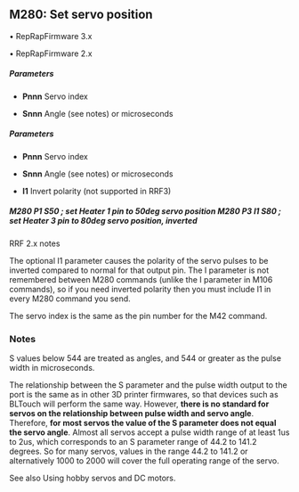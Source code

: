 ## M280: Set servo position

• RepRapFirmware 3.x

• RepRapFirmware 2.x

##### Parameters

- **Pnnn** Servo index

- **Snnn** Angle (see notes) or microseconds

##### Parameters

- **Pnnn** Servo index

- **Snnn** Angle (see notes) or microseconds

- **I1** Invert polarity (not supported in RRF3)

##### M280 P1 S50 ; set Heater 1 pin to 50deg servo position M280 P3 I1 S80 ; set Heater 3 pin to 80deg servo position, inverted

RRF 2.x notes

The optional I1 parameter causes the polarity of the servo pulses to be inverted compared to normal for that output pin. The I parameter is not remembered between M280 commands (unlike the I parameter in M106 commands), so if you need inverted polarity then you must include I1 in every M280 command you send.

The servo index is the same as the pin number for the M42 command.

### Notes

S values below 544 are treated as angles, and 544 or greater as the pulse width in microseconds.

The relationship between the S parameter and the pulse width output to the port is the same as in other 3D printer firmwares, so that devices such as BLTouch will perform the same way. However, **there is no standard for servos on the relationship between pulse width and servo angle**. Therefore, **for most servos the value of the S parameter does not equal the servo angle**. Almost all servos accept a pulse width range of at least 1us to 2us, which corresponds to an S parameter range of 44.2 to 141.2 degrees. So for many servos, values in the range 44.2 to 141.2 or alternatively 1000 to 2000 will cover the full operating range of the servo.

See also Using hobby servos and DC motors.

